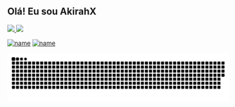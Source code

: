 ## Olá! Eu sou AkirahX 
 <div>
  <a href="https://github.com/akirahx">
  <img height="180em" src="https://github-readme-stats.vercel.app/api?username=akirahx&show_icons=true&theme=dracula&include_all_commits=true&count_private=true"/>
  <img height="180em" src="https://github-readme-stats.vercel.app/api/top-langs/?username=akirahx&layout=compact&langs_count=7&theme=dracula"/>
</div>
 
[![name](https://img.shields.io/badge/Telegram-2CA5E0?style=for-the-badge&logo=telegram&logoColor=white)](https://t.me/akirahx) [![name](https://img.shields.io/badge/WhatsApp-25D366?style=for-the-badge&logo=whatsapp&logoColor=white)](https://wa.me/5511973584242)

![Snake animation](https://github.com/akirahx/akirahx/blob/output/github-contribution-grid-snake.svg)
